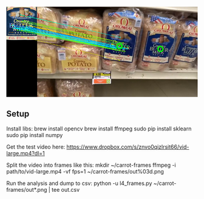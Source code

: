 ![Example](stuff/example.png)


Setup
-------

Install libs:
  brew install opencv
  brew install ffmpeg
  sudo pip install sklearn
  sudo pip install numpy

Get the test video here:
  https://www.dropbox.com/s/znvo0qizlrsit66/vid-large.mp4?dl=1

Split the video into frames like this:
  mkdir ~/carrot-frames
  ffmpeg -i path/to/vid-large.mp4 -vf fps=1 ~/carrot-frames/out%03d.png

Run the analysis and dump to csv:
  python -u l4_frames.py ~/carrot-frames/out*.png | tee out.csv
